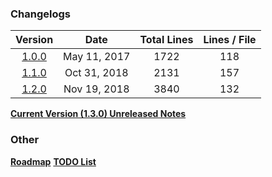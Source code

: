
### Changelogs

 | Version | Date | Total Lines | Lines / File |
 |:------------:|:---------:|:--------------:|:--------------:|
 | [1.0.0](./docs/changelogs/1.0.0.md) | May 11, 2017 | 1722 | 118 |
 | [1.1.0](./docs/changelogs/1.1.0.md) | Oct 31, 2018 | 2131 | 157 |
 | [1.2.0](./docs/changelogs/1.2.0.md) | Nov 19, 2018 | 3840 | 132 |

[**Current Version (1.3.0) Unreleased Notes**](./docs/changelogs/trunk.md)

### Other

[**Roadmap**](./docs/ROADMAP.md#roadmap)
[**TODO List**](./docs/ROADMAP.md#todo)
